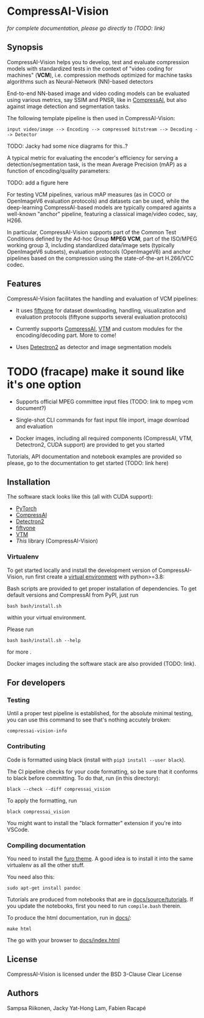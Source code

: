 # CompressAI-Vision

*for complete documentation, please go directly to (TODO: link)*

## Synopsis

CompressAI-Vision helps you to develop, test and evaluate compression models with standardized tests in the context of "video coding for machines" (**VCM**), i.e. compression methods optimized for machine tasks algorithms such as Neural-Network (NN)-based detectors

End-to-end NN-based image and video coding models can be evaluated using various metrics, say SSIM and PNSR, like in [CompressAI](https://interdigitalinc.github.io/CompressAI), but also against image detection and segmentation tasks.

The following template pipeline is then used in CompressAI-Vision:

```
input video/image --> Encoding --> compressed bitstream --> Decoding --> Detector
```

TODO: Jacky had some nice diagrams for this..?

A typical metric for evaluating the encoder's efficiency for serving a detection/segmentation task, is the mean Average Precision (mAP) as a function of encoding/quality parameters:

TODO: add a figure here

For testing VCM pipelines, various mAP measures (as in COCO or OpenImageV6 evaluation protocols) and datasets can be used, while the deep-learning CompressAI-based models are typically compared againts a well-known "anchor" pipeline, featuring a classical image/video codec, say, H266.

In particular, CompressAI-Vision supports part of the Common Test Conditions defined by the Ad-hoc Group **MPEG VCM**, part of the ISO/MPEG working group 3, including standardized data/image sets (typically OpenImageV6 subsets), evaluation protocols (OpenImageV6) and anchor pipelines based on the compression using the state-of-the-art H.266/VCC codec.

## Features

CompressAI-Vision facilitates the handling and evaluation of VCM pipelines:

- It uses [fiftyone](https://voxel51.com/docs/fiftyone/) for dataset downloading, handling, visualization and evaluation protocols (fiftyone supports several evaluation protocols)

- Currently supports [CompressAI](https://interdigitalinc.github.io/CompressAI), [VTM](https://vcgit.hhi.fraunhofer.de/jvet/VVCSoftware_VTM) and custom modules for the encoding/decoding part. More to come!

- Uses [Detectron2](https://detectron2.readthedocs.io/en/latest/index.html) as detector and image segmentation models

# TODO (fracape) make it sound like it's one option
- Supports official MPEG committee input files (TODO: link to mpeg vcm document?)

- Single-shot CLI commands for fast input file import, image download and evaluation

- Docker images, including all required components (CompressAI, VTM, Detectron2, CUDA support) are provided to get you started

Tutorials, API documentation and notebook examples are provided so please, go to the documentation to get started (TODO: link here)

## Installation

The software stack looks like this (all with CUDA support):

- [PyTorch](https://pytorch.org/)
- [CompressAI](https://interdigitalinc.github.io/CompressAI)
- [Detectron2](https://detectron2.readthedocs.io/en/latest/index.html)
- [fiftyone](https://voxel51.com/docs/fiftyone/)
- [VTM](https://vcgit.hhi.fraunhofer.de/jvet/VVCSoftware_VTM)
- _This_ library (CompressAI-Vision)

### Virtualenv

To get started locally and install the development version of CompressAI-Vision, run
first create a [virtual environment](https://docs.python.org/3.8/library/venv.html) with python>=3.8:

Bash scripts are provided to get proper installation of dependencies. To get default versions and CompressAI from PyPI, just run
```
bash bash/install.sh
```
within your virtual environment.

Please run
```
bash bash/install.sh --help
```
for more .

Docker images including the software stack are also provided (TODO: link).

## For developers

### Testing

Until a proper test pipeline is established, for the absolute minimal testing, you can use this command to see that's nothing accutely broken:
```
compressai-vision-info
```

### Contributing

Code is formatted using black (install with ``pip3 install --user black``).

The CI pipeline checks for your code formatting, so be sure that it conforms to black before committing.  To do that, run (in this directory):
```
black --check --diff compressai_vision
```
To apply the formatting, run
```
black compressai_vision
```
You might want to install the "black formatter" extension if you're into VSCode.

### Compiling documentation

You need to install the [furo theme](https://github.com/pradyunsg/furo).  A good idea is to install it into the same virtualenv as all the other stuff.

You need also this:
```
sudo apt-get install pandoc
```

Tutorials are produced from notebooks that are in [docs/source/tutorials](docs/source/tutorials).  If you update the notebooks, first you need to run ``compile.bash`` therein.

To produce the html documentation, run in [docs/](docs/):
```
make html
```
The go with your browser to [docs/index.html](docs/index.html)

## License

CompressAI-Vision is licensed under the BSD 3-Clause Clear License

## Authors

Sampsa Riikonen, Jacky Yat-Hong Lam, Fabien Racapé
